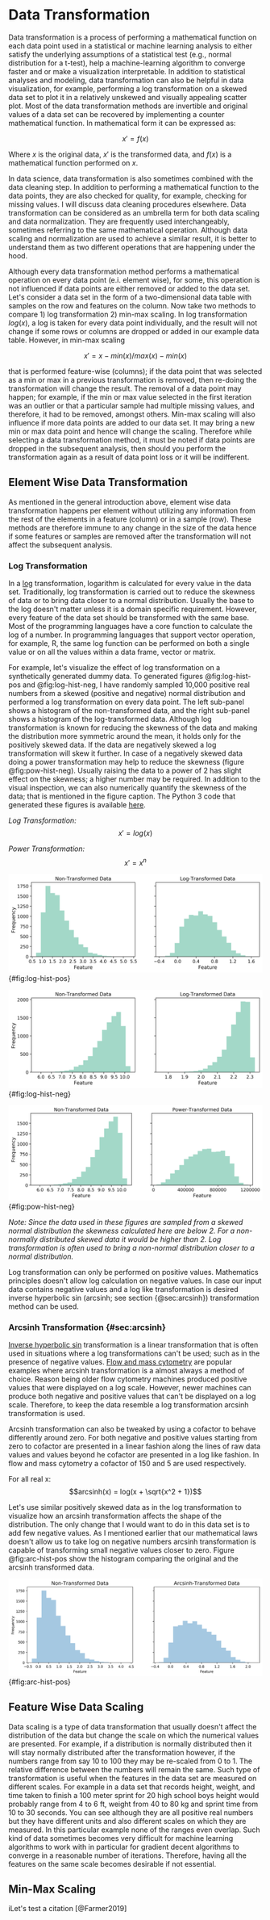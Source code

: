 # Data Transformation

Data transformation is a process of performing a mathematical function on each data point used in a statistical or machine learning analysis to either satisfy the underlying assumptions of a statistical test (e.g., normal distribution for a t-test), help a machine-learning algorithm to converge faster and or make a visualization interpretable. In addition to statistical analyses and modeling, data transformation can also be helpful in data visualization, for example, performing a log transformation on a skewed data set to plot it in a relatively unskewed and visually appealing scatter plot. Most of the data transformation methods are invertible and original values of a data set can be recovered by implementing a counter mathematical function. In mathematical form it can be expressed as:

$$x' = f(x)$$

Where $x$ is the original data, $x'$ is the transformed data, and $f(x)$ is a mathematical function performed on $x$.

In data science, data transformation is also sometimes combined with the data cleaning step. In addition to performing a mathematical function to the data points, they are also checked for quality, for example, checking for missing values. I will discuss data cleaning procedures elsewhere. Data transformation can be considered as an umbrella term for both data scaling and data normalization. They are frequently used interchangeably, sometimes referring to the same mathematical operation. Although data scaling and normalization are used to achieve a  similar result, it is better to understand them as two different operations that are happening under the hood.

Although every data transformation method performs a mathematical operation on every data point (e.i. element wise), for some, this operation is not influenced if data points are either removed or added to the data set. Let's consider a data set in the form of a two-dimensional data table with samples on the row and features on the column. Now take two methods to compare 1) log transformation 2) min-max scaling. In log transformation $log(x)$, a log is taken for every data point individually, and the result will not change if some rows or columns are dropped or added in our example data table. However, in min-max scaling

$$x' = x-min(x)/max(x)-min(x)$$

that is performed feature-wise (columns); if the data point that was selected as a min or max in a previous transformation is removed, then re-doing the transformation will change the result. The removal of a data point may happen; for example, if the min or max value selected in the first iteration was an outlier or that a particular sample had multiple missing values, and therefore, it had to be removed, amongst others. Min-max scaling will also influence if more data points are added to our data set. It may bring a new min or max data point and hence will change the scaling. Therefore while selecting a data transformation method, it must be noted if data points are dropped in the subsequent analysis, then should you perform the transformation again as a result of data point loss or it will be indifferent.

## Element Wise Data Transformation

As mentioned in the general introduction above, element wise data transformation happens per element without utilizing any information from the rest of the elements in a feature (column) or in a sample (row). These methods are therefore immune to any change in the size of the data hence if some features or samples are removed after the transformation will not affect the subsequent analysis.

### Log Transformation

In a [log](https://en.wikipedia.org/wiki/Logarithm) transformation, logarithm is calculated for every value in the data set. Traditionally, log transformation is carried out to reduce the skewness of data or to bring data closer to a normal distribution. Usually the base to the log doesn't matter unless it is a domain specific requirement. However, every feature of the data set should be transformed with the same base. Most of the programming languages have a core function to calculate the log of a number. In programming languages that support vector operation, for example, R, the same log function can be performed on both a single value or on all the values within a data frame, vector or matrix.

For example, let's visualize the effect of log transformation on a synthetically generated dummy data. To generated figures @fig:log-hist-pos and @fig:log-hist-neg, I have randomly sampled 10,000 positive real numbers from a skewed (positive and negative) normal distribution and performed a log transformation on every data point.  The left sub-panel shows a histogram of the non-transformed data, and the right sub-panel shows a histogram of the log-transformed data. Although log transformation is known for reducing the skewness of the data and making the distribution more symmetric around the mean, it holds only for the positively skewed data. If the data are negatively skewed a log transformation will skew it further. In case of a negatively skewed data doing a power transformation may help to reduce the skewness (figure @fig:pow-hist-neg). Usually raising the data to a power of 2 has slight effect on the skewness; a higher number may be required. In addition to the visual inspection, we can also numerically quantify the skewness of the data; that is mentioned in the figure caption. The Python 3 code that generated these figures is available [here](https://github.com/rohitfarmer/data-science-notes/blob/master/notebooks/data-transformation.ipynb).

*Log Transformation:*
$$x' = log(x)$$

*Power Transformation:*
$$x' = x^n$$


![Histogram of the positively skewed data and its log transformation. The skewness for the non-transformed data (left) is 0.9 and for the log-transformed data (right) is 0.2.](../images/data-transformation/log-transformation-pos.png){#fig:log-hist-pos}

![Histogram of the negatively skewed data and its log transformation. The skewness for the non-transformed data (left) is -0.9 and for the log-transformed data (right) is -1.2.](../images/data-transformation/log-transformation-neg.png){#fig:log-hist-neg}

![Histogram of the negatively skewed data and its power transformation. Data is raised to the power ot 6. The skewness for the non-transformed data (left) is -0.9 and for the power-transformed data (right) is -0.3.](../images/data-transformation/pow-transformation-neg.png){#fig:pow-hist-neg}

*Note: Since the data used in these figures are sampled from a skewed normal distribution the skewness calculated here are below 2. For a non-normally distributed skewed data it would be higher than 2. Log transformation is often used to bring a non-normal distribution closer to a normal distribution.*

Log transformation can only be performed on positive values. Mathematics principles doesn't allow log calculation on negative values. In case our input data contains negative values and a log like transformation is desired inverse hyperbolic sin (arcsinh; see section {@sec:arcsinh}) transformation method can be used. 

### Arcsinh Transformation {#sec:arcsinh}

[Inverse hyperbolic sin](http://people.math.sfu.ca/~cbm/aands/abramowitz_and_stegun.pdf) transformation  is a linear transformation that is often used in situations where a log transformations can't be used; such as in the presence of negative values. [Flow and mass cytometry](https://support.cytobank.org/hc/en-us/articles/206148057-About-the-Arcsinh-transform) are popular examples where arcsinh transformation is a almost always a method of choice. Reason being older flow cytometry machines produced positive values that were displayed on a log scale. However, newer machines can produce both negative and positive values that can't be displayed on a log scale. Therefore, to keep the data resemble a log transformation arcsinh transformation is used.  

Arcsinh transformation can also be tweaked by using a cofactor to behave differently around zero. For both negative and positive values starting from zero to cofactor are presented in a linear fashion along the lines of raw data values and values beyond he cofactor are presented in a log like fashion. In flow and mass cytometry a cofactor of 150 and 5 are used respectively.

For all real x:
$$arcsinh(x) = log(x + \sqrt{x^2 + 1})$$

Let's use similar positively skewed data as in the log transformation to visualize how an arcsinh transformation affects the shape of the distribution. The only change that I would want to do in this data set is to add few negative values. As I mentioned earlier that our mathematical laws doesn't allow us to take log on negative numbers arcsinh transformation is capable of transforming small negative values closer to zero. Figure @fig:arc-hist-pos show the histogram comparing the original and the arcsinh transformed data.

![Histogram of the positively skewed data and its arcsinh transformation. The skewness for the non-transformed data (left) is 0.9 and for the arcsinh-transformed data (right) is 0.3.](../images/data-transformation/arc-transformation-pos.png){#fig:arc-hist-pos}

## Feature Wise Data Scaling

Data scaling is a type of data transformation that usually doesn't affect the distribution of the data but change the scale on which the numerical values are presented. For example, if a distribution is normally distributed then it will stay normally distributed after the transformation however, if the numbers range from say 10 to 100 they may be re-scaled from 0 to 1. The relative difference between the numbers will remain the same. Such type of transformation is useful when the features in the data set are measured on different scales. For example in a data set that records height, weight, and time taken to finish a 100 meter sprint for 20 high school boys height would probably range from 4 to 6 ft, weight from 40 to 80 kg and sprint time from 10 to 30 seconds. You can see although they are all positive real numbers but they have different units and also different scales on which they are measured. In this particular example none of the ranges even overlap. Such kind of data sometimes becomes very difficult for machine learning algorithms to work with in particular for gradient decent algorithms to converge in a reasonable number of iterations. Therefore, having all the features on the same scale becomes desirable if not essential. 

## Min-Max Scaling


iLet's test a citation [@Farmer2019]
